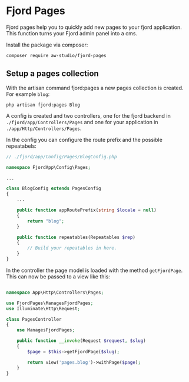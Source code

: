 # Fjord Pages

Fjord pages help you to quickly add new pages to your fjord application. This function turns your Fjord admin panel into a cms.

Install the package via composer:

```shell
composer require aw-studio/fjord-pages
```

## Setup a pages collection

With the artisan command fjord:pages a new pages collection is created. For example `blog`:

```shell
php artisan fjord:pages Blog
```

A config is created and two controllers, one for the fjord backend in `./fjord/app/Controllers/Pages` and one for your application in `./app/Http/Controllers/Pages`.

In the config you can configure the route prefix and the possible repeatabels:

```php
// ./fjord/app/Config/Pages/BlogConfig.php

namespace FjordApp\Config\Pages;

...

class BlogConfig extends PagesConfig
{
    ...

    public function appRoutePrefix(string $locale = null)
    {
        return "blog";
    }

    public function repeatables(Repeatables $rep)
    {
        // Build your repeatables in here.
    }
}
```

In the controller the page model is loaded with the method `getFjordPage`. This can now be passed to a view like this:

```php

namespace App\Http\Controllers\Pages;

use FjordPages\ManagesFjordPages;
use Illuminate\Http\Request;

class PagesController
{
    use ManagesFjordPages;

    public function __invoke(Request $request, $slug)
    {
        $page = $this->getFjordPage($slug);

        return view('pages.blog')->withPage($page);
    }
}
```
